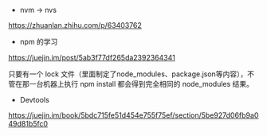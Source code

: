 - nvm -> nvs

<https://zhuanlan.zhihu.com/p/63403762>

- npm 的学习

<https://juejin.im/post/5ab3f77df265da2392364341>

只要有一个 lock 文件（里面制定了node_modules、package.json等内容），不管在那一台机器上执行 npm install 都会得到完全相同的 node_modules 结果。

- Devtools

<https://juejin.im/book/5bdc715fe51d454e755f75ef/section/5be927d06fb9a049d81b5fc0>

